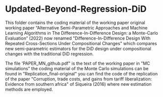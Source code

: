 # Updated-Beyond-Regression-DiD
This folder contains the coding material of the working paper original working paper “Alternative Semi-Parametric Approaches and Machine Learning Algorithms in The Difference-In-Difference Design: a Monte-Carlo Evaluation” (2022) now renamed "Difference-In-Difference Design With Repeated
Cross-Sections Under Compositional Changes" which compares new semi-parametric estimators for the DiD design under compositional changes with the traditional DiD regression.

The file 'PAPER_MN_github.pdf" is the text of the working paper
in "MC simulations" the coding material of the Monte Carlo simulations can be found
in "Replication_final-original" you can find the code of the replication of the paper "Corruption, trade costs, and gains from tariff liberalization: Evidence from southern africa" of Siqueira (2016) where new estimation methods are employed.
